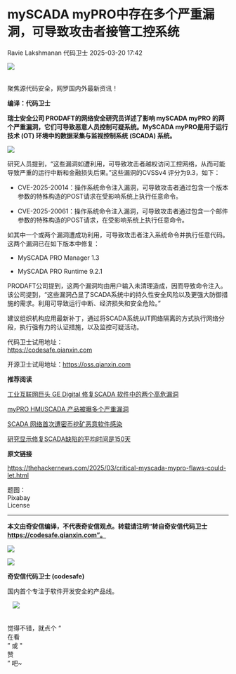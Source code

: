 #  mySCADA myPRO中存在多个严重漏洞，可导致攻击者接管工控系统   
Ravie Lakshmanan  代码卫士   2025-03-20 17:42  
  
![](https://mmbiz.qpic.cn/mmbiz_gif/Az5ZsrEic9ot90z9etZLlU7OTaPOdibteeibJMMmbwc29aJlDOmUicibIRoLdcuEQjtHQ2qjVtZBt0M5eVbYoQzlHiaw/640?wx_fmt=gif "")  
  
   
聚焦源代码安全，网罗国内外最新资讯！  
  
**编译：代码卫士**  
  
**瑞士安全公司 PRODAFT的网络安全研究员详述了影响 mySCADA myPRO 的两个严重漏洞，它们可导致恶意人员控制可疑系统。MySCADA myPRO是用于运行技术 (OT) 环境中的数据采集与监视控制系统 (SCADA) 系统。**  
  
  
![](https://mmbiz.qpic.cn/mmbiz_png/oBANLWYScMREnmv2ykWoK0kxjAXa1ib0h71CR2Po1U5Aadb1mNt9LHNiayM632YKDnFicCxmnIYLYso3XzIbfCG2w/640?wx_fmt=png&from=appmsg "")  
  
  
研究人员提到，“这些漏洞如遭利用，可导致攻击者越权访问工控网络，从而可能导致严重的运行中断和金融损失后果。”这些漏洞的CVSSv4 评分为9.3，如下：  
  
- CVE-2025-20014：操作系统命令注入漏洞，可导致攻击者通过包含一个版本参数的特殊构造的POST请求在受影响系统上执行任意命令。  
  
- CVE-2025-20061：操作系统命令注入漏洞，可导致攻击者通过包含一个邮件参数的特殊构造的POST请求，在受影响系统上执行任意命令。  
  
  
  
如其中一个或两个漏洞遭成功利用，可导致攻击者注入系统命令并执行任意代码。这两个漏洞已在如下版本中修复：  
  
- MySCADA PRO Manager 1.3  
  
- MySCADA PRO Runtime 9.2.1  
  
  
  
PRODAFT公司提到，这两个漏洞均由用户输入未清理造成，因而导致命令注入。该公司提到，“这些漏洞凸显了SCADA系统中的持久性安全风险以及更强大防御措施的需求。利用可导致运行中断、经济损失和安全危险。”  
  
建议组织机构应用最新补丁，通过将SCADA系统从IT网络隔离的方式执行网络分段，执行强有力的认证措施，以及监控可疑活动。  
  
  
代码卫士试用地址：  
https://codesafe.qianxin.com  
  
开源卫士试用地址：https://oss.qianxin.com  
  
  
  
  
  
  
  
  
  
  
  
  
  
**推荐阅读**  
  
[工业互联网巨头 GE Digital 修复SCADA 软件中的两个高危漏洞](https://mp.weixin.qq.com/s?__biz=MzI2NTg4OTc5Nw==&mid=2247510703&idx=2&sn=1501b998aec477b0151e8ef9cb2b5b67&scene=21#wechat_redirect)  
  
  
[myPRO HMI/SCADA 产品被曝多个严重漏洞](https://mp.weixin.qq.com/s?__biz=MzI2NTg4OTc5Nw==&mid=2247509859&idx=2&sn=23248508de14b5f9c310a1d7fa72311f&scene=21#wechat_redirect)  
  
  
[SCADA 网络首次遭密币挖矿恶意软件感染](https://mp.weixin.qq.com/s?__biz=MzI2NTg4OTc5Nw==&mid=2247486465&idx=4&sn=639fe3765334d747e994786d688b6235&scene=21#wechat_redirect)  
  
  
[研究显示修复SCADA缺陷的平均时间是150天](https://mp.weixin.qq.com/s?__biz=MzI2NTg4OTc5Nw==&mid=2247485523&idx=1&sn=dc1c2fd9d1bc362aab6bac315f28edcd&scene=21#wechat_redirect)  
  
  
  
  
  
**原文链接**  
  
https://thehackernews.com/2025/03/critical-myscada-mypro-flaws-could-let.html  
  
  
  
题图：  
Pixabay   
License  
  
****  
**本文由奇安信编译，不代表奇安信观点。转载请注明“转自奇安信代码卫士 https://codesafe.qianxin.com”。**  
  
  
  
  
![](https://mmbiz.qpic.cn/mmbiz_jpg/oBANLWYScMSf7nNLWrJL6dkJp7RB8Kl4zxU9ibnQjuvo4VoZ5ic9Q91K3WshWzqEybcroVEOQpgYfx1uYgwJhlFQ/640?wx_fmt=jpeg "")  
  
![](https://mmbiz.qpic.cn/mmbiz_jpg/oBANLWYScMSN5sfviaCuvYQccJZlrr64sRlvcbdWjDic9mPQ8mBBFDCKP6VibiaNE1kDVuoIOiaIVRoTjSsSftGC8gw/640?wx_fmt=jpeg "")  
  
**奇安信代码卫士 (codesafe)**  
  
国内首个专注于软件开发安全的产品线。  
  
   ![](https://mmbiz.qpic.cn/mmbiz_gif/oBANLWYScMQ5iciaeKS21icDIWSVd0M9zEhicFK0rbCJOrgpc09iaH6nvqvsIdckDfxH2K4tu9CvPJgSf7XhGHJwVyQ/640?wx_fmt=gif "")  
  
   
觉得不错，就点个 “  
在看  
” 或 "  
赞  
” 吧~  
  

